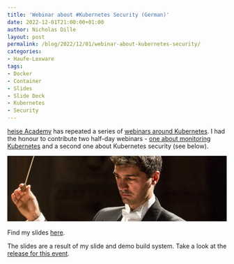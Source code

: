 ```yaml
---
title: 'Webinar about #Kubernetes Security (German)'
date: 2022-12-01T21:00:00+01:00
author: Nicholas Dille
layout: post
permalink: /blog/2022/12/01/webinar-about-kubernetes-security/
categories:
- Haufe-Lexware
tags:
- Docker
- Container
- Slides
- Slide Deck
- Kubernetes
- Security
---
```

[heise Academy](https://heise-academy.de/) has repeated a series of [webinars around Kubernetes](https://webinare.heise.de/kubernetes/). I had the honour to contribute two half-day webinars - [one about monitoring Kubernetes](/blog/2022/11/24/webinar-about-kubernetes-monitoring/) and a second one about Kubernetes security (see below).

<img src="/media/2021/06/conductor-5157150_1920_cropped.webp" style="object-fit: cover; object-position: center 30%; width: 100%; height: 150px;" />

<!--more-->

Find my slides [here](/slides/2022-12-01/heise-Webinar-Sicherheit.html).

The slides are a result of my slide and demo build system. Take a look at the [release for this event](https://github.com/nicholasdille/container-slides/releases/tag/20221201).